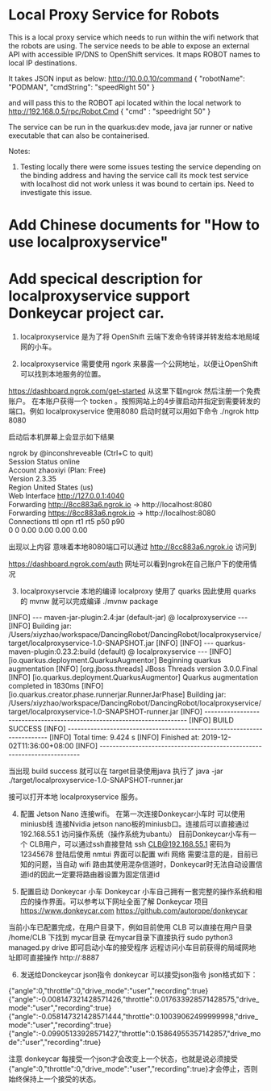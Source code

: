 # Local Proxy Service for Robots

This is a local proxy service which needs to run within the wifi network that the robots are using. The service needs to be able to expose an external API with accessible IP/DNS to OpenShift services.
It maps ROBOT names to local IP destinations. 

It takes JSON input as below:
http://10.0.0.10/command
{
    "robotName": "PODMAN",
    "cmdString": "speedRight 50"
}

and will pass this to the ROBOT api located within the local network to 
http://192.168.0.5/rpc/Robot.Cmd
{ "cmd" : "speedright 50" }

The service can be run in the quarkus:dev mode, java jar runner or native executable that can also be containerised.

Notes:
1. Testing locally there were some issues testing the service depending on the binding address and having the service call its mock test service with localhost did not work unless it was bound to certain ips. Need to investigate this issue.

# Add Chinese documents for "How to use localproxyservice"
# Add specical description for localproxyservice support Donkeycar project car.

1. localproxyservice 是为了将 OpenShift 云端下发命令转译并转发给本地局域网的小车。

2. localproxyservice 需要使用 ngork 来暴露一个公网地址，以便让OpenShift可以找到本地服务的位置。

https://dashboard.ngrok.com/get-started
从这里下载ngrok 然后注册一个免费账户。 在本账户获得一个 tocken 。按照网站上的4步骤启动并指定到需要转发的端口。例如 localproxyservice 使用8080 启动时就可以用如下命令
./ngrok http 8080 

启动后本机屏幕上会显示如下结果

ngrok by @inconshreveable                (Ctrl+C to quit)      
Session Status                online       
Account                       zhaoxiyi (Plan: Free)    
Version                       2.3.35    
Region                        United States (us)     
Web Interface                 http://127.0.0.1:4040    
Forwarding                    http://8cc883a6.ngrok.io -> http://localhost:8080   
Forwarding                    https://8cc883a6.ngrok.io -> http://localhost:8080                                                                    
Connections                   ttl     opn     rt1     rt5     p50     p90                         
                              0       0       0.00    0.00    0.00    0.00                        

                                                                                                                                                                     
出现以上内容 意味着本地8080端口可以通过 http://8cc883a6.ngrok.io 访问到

https://dashboard.ngrok.com/auth
网址可以看到ngrok在自己账户下的使用情况

3. localproxyservcie 本地的编译
localproxy 使用了 quarks
因此使用 quarks 的 mvnw 就可以完成编译
./mvnw package

[INFO] --- maven-jar-plugin:2.4:jar (default-jar) @ localproxyservice ---
[INFO] Building jar: /Users/xiyzhao/workspace/DancingRobot/DancingRobot/localproxyservice/target/localproxyservice-1.0-SNAPSHOT.jar
[INFO] 
[INFO] --- quarkus-maven-plugin:0.23.2:build (default) @ localproxyservice ---
[INFO] [io.quarkus.deployment.QuarkusAugmentor] Beginning quarkus augmentation
[INFO] [org.jboss.threads] JBoss Threads version 3.0.0.Final
[INFO] [io.quarkus.deployment.QuarkusAugmentor] Quarkus augmentation completed in 1830ms
[INFO] [io.quarkus.creator.phase.runnerjar.RunnerJarPhase] Building jar: /Users/xiyzhao/workspace/DancingRobot/DancingRobot/localproxyservice/target/localproxyservice-1.0-SNAPSHOT-runner.jar
[INFO] ------------------------------------------------------------------------
[INFO] BUILD SUCCESS
[INFO] ------------------------------------------------------------------------
[INFO] Total time:  9.424 s
[INFO] Finished at: 2019-12-02T11:36:00+08:00
[INFO] ------------------------------------------------------------------------

当出现 build success 就可以在 target目录使用java 执行了
java -jar ./target/localproxyservice-1.0-SNAPSHOT-runner.jar

接可以打开本地 localproxyservice 服务。

4. 配置 Jetson Nano 连接wifi。
在第一次连接Donkeycar小车时 可以使用 miniusb线 连接Nvidia jetson nano板的miniusb口。连接后可以直接通过 192.168.55.1 访问操作系统（操作系统为ubantu）
目前Donkeycar小车有一个 CLB用户，可以通过ssh直接登陆
ssh CLB@192.168.55.1
密码为 12345678
登陆后使用 nmtui 界面可以配置 wifi 网络
需要注意的是，目前已知的问题，当自动 wifi 路由其使用混杂信道时，Donkeycar时无法自动设置信道id的因此一定要将路由器设置为固定信道id

5. 配置启动 Donkeycar 小车
Donkeycar 小车自己拥有一套完整的操作系统和相应的操作界面。可以参考以下网址全面了解 Donkeycar 项目
https://www.donkeycar.com
https://github.com/autorope/donkeycar

当前小车已配置完成，在用户目录下，例如目前使用 CLB
可以直接在用户目录 /home/CLB 下找到 mycar目录
在mycar目录下直接执行
sudo python3 managed.py drive
即可启动小车的接受程序
远程访问小车目前获得的局域网地址即可直接操作
http://<donkeycarIP>:8887

6. 发送给Donckeycar json指令
donkeycar 可以接受json指令 json格式如下：

{"angle":0,"throttle":0,"drive_mode":"user","recording":true}
 {"angle":-0.008147321428571426,"throttle":0.017633928571428575,"drive_mode":"user","recording":true}
 {"angle":-0.058147321428571444,"throttle":0.10039062499999998,"drive_mode":"user","recording":true}
{"angle":-0.09905133928571427,"throttle":0.15864955357142857,"drive_mode":"user","recording":true}

注意 donkeycar 每接受一个json才会改变上一个状态，也就是说必须接受{"angle":0,"throttle":0,"drive_mode":"user","recording":true}才会停止，否则始终保持上一个接受的状态。

